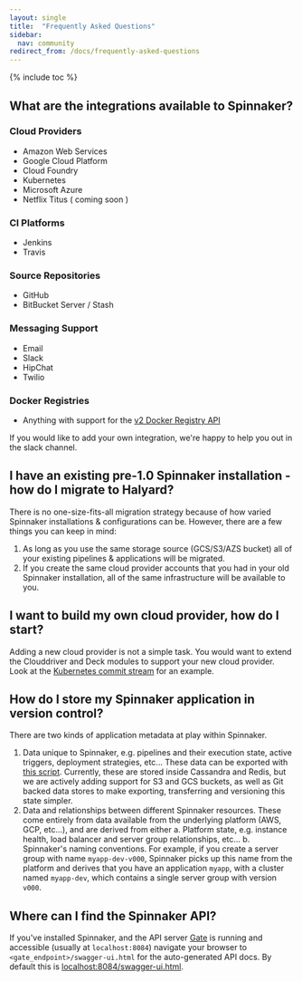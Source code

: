 ```yaml
---
layout: single
title:  "Frequently Asked Questions"
sidebar:
  nav: community
redirect_from: /docs/frequently-asked-questions
---
```


{% include toc %}

## What are the integrations available to Spinnaker?

### Cloud Providers
* Amazon Web Services
* Google Cloud Platform
* Cloud Foundry
* Kubernetes
* Microsoft Azure
* Netflix Titus ( coming soon )

### CI Platforms
* Jenkins
* Travis

### Source Repositories
* GitHub
* BitBucket Server / Stash

### Messaging Support
* Email
* Slack
* HipChat
* Twilio

### Docker Registries
 * Anything with support for the [v2 Docker Registry API](https://docs.docker.com/registry/spec/api/)

If you would like to add your own integration, we're happy to help you out in the slack channel.

## I have an existing pre-1.0 Spinnaker installation - how do I migrate to Halyard?

There is no one-size-fits-all migration strategy because of how varied 
Spinnaker installations & configurations can be. However, there are a few
things you can keep in mind:

1. As long as you use the same storage source (GCS/S3/AZS bucket) all of your existing
   pipelines & applications will be migrated.
2. If you create the same cloud provider accounts that you had in your old Spinnaker 
   installation, all of the same infrastructure will be available to you.
   
## I want to build my own cloud provider, how do I start?

Adding a new cloud provider is not a simple task. You would want to extend the Clouddriver and Deck modules to support your new cloud provider. Look at the [Kubernetes commit stream](https://github.com/spinnaker/clouddriver/pulls?q=is%3Apr+author%3Alwander+is%3Aclosed) for an example.


## How do I store my Spinnaker application in version control?

There are two kinds of application metadata at play within Spinnaker.

1. Data unique to Spinnaker, e.g. pipelines and their execution state, active triggers, deployment strategies, etc... These data can be exported with [this script](https://github.com/spinnaker/spinnaker/blob/master/pylib/spinnaker/import_export.py). Currently, these are stored inside Cassandra and Redis, but we are actively adding support for S3 and GCS buckets, as well as Git backed data stores to make exporting, transferring and versioning this state simpler.
2. Data and relationships between different Spinnaker resources. These come entirely from data available from the underlying platform (AWS, GCP, etc...), and are derived from either
  a. Platform state, e.g. instance health, load balancer and server group relationships, etc... 
  b. Spinnaker's naming conventions. For example, if you create a server group with name `myapp-dev-v000`, Spinnaker picks up this name from the platform and derives that you have an application `myapp`, with a cluster named `myapp-dev`, which contains a single server group with version `v000`.


## Where can I find the Spinnaker API?

If you've installed Spinnaker, and the API server [Gate](https://github.com/spinnaker/gate) is running and accessible (usually at `localhost:8084`) navigate your browser to `<gate_endpoint>/swagger-ui.html` for the auto-generated API docs. By default this is [localhost:8084/swagger-ui.html](http://localhost:8084/swagger-ui.html).
